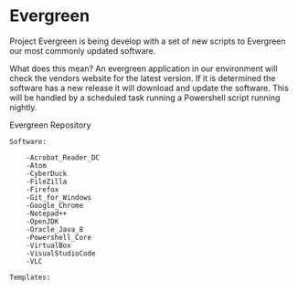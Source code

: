 # Evergreen
Project Evergreen is being develop with a set of new scripts to Evergreen our most commonly updated software.

What does this mean? An evergreen application in our environment will check the vendors website for the latest version. If it is determined the software has a new release it will download and update the software. This will be handled by a scheduled task running a Powershell script running nightly.


Evergreen Repository

    Software:

        -Acrobat_Reader_DC
        -Atom
        -CyberDuck
        -FileZilla
        -Firefox
        -Git_for_Windows
        -Google_Chrome
        -Notepad++
        -OpenJDK
        -Oracle_Java_8
        -Powershell_Core
        -VirtualBox   
        -VisualStudioCode
        -VLC
    
    Templates:

